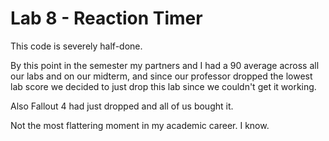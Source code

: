 # Lab 8 - Reaction Timer

This code is severely half-done.

By this point in the semester my partners and I had a 90 average across all our labs and on our midterm, and since our professor dropped the lowest lab score we decided to just drop this lab since we couldn't get it working. 

Also Fallout 4 had just dropped and all of us bought it. 

Not the most flattering moment in my academic career. I know. 
